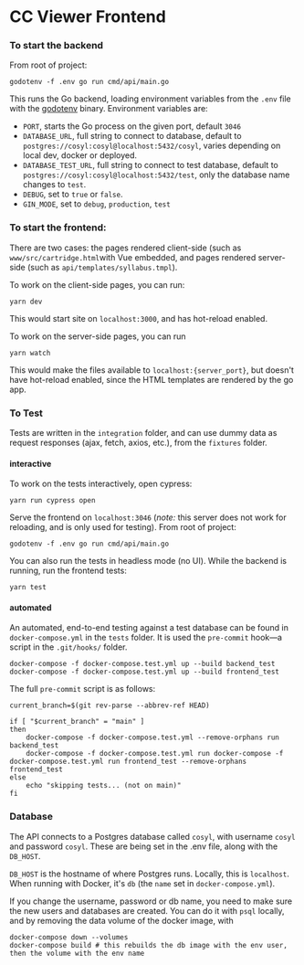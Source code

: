 # CC Viewer Frontend

### To start the backend

From root of project:

```
godotenv -f .env go run cmd/api/main.go
```

This runs the Go backend, loading environment variables from the `.env` file with the [godotenv](https://github.com/joho/godotenv) binary. Environment variables are:

- `PORT`, starts the Go process on the given port, default `3046`
- `DATABASE_URL`, full string to connect to database, default to `postgres://cosyl:cosyl@localhost:5432/cosyl`, varies depending on local dev, docker or deployed.
- `DATABASE_TEST_URL`, full string to connect to test database, default to `postgres://cosyl:cosyl@localhost:5432/test`, only the database name changes to `test`.
- `DEBUG`, set to `true` or `false`.
- `GIN_MODE`, set to `debug`, `production`, `test`


### To start the frontend:

There are two cases: the pages rendered client-side (such as `www/src/cartridge.html`with Vue embedded, and pages rendered server-side (such as `api/templates/syllabus.tmpl`).

To work on the client-side pages, you can run:

```
yarn dev
```

This would start site on `localhost:3000`, and has hot-reload enabled.

To work on the server-side pages, you can run 

```
yarn watch
```

This would make the files available to `localhost:{server_port}`, but doesn't have hot-reload enabled, since the HTML templates are rendered by the go app.


### To Test

Tests are written in the `integration` folder, and can use dummy data as request responses (ajax, fetch, axios, etc.), from the `fixtures` folder.

#### interactive

To work on the tests interactively, open cypress:

```
yarn run cypress open
```

Serve the frontend on `localhost:3046` (_note:_ this server does not work for reloading, and is only used for testing). From root of project:

```
godotenv -f .env go run cmd/api/main.go
```

You can also run the tests in headless mode (no UI). While the backend is running, run the frontend tests:

```
yarn test
```

#### automated

An automated, end-to-end testing against a test database can be found in `docker-compose.yml` in the `tests` folder. It is used the `pre-commit` hook—a script in the `.git/hooks/` folder.

```
docker-compose -f docker-compose.test.yml up --build backend_test
docker-compose -f docker-compose.test.yml up --build frontend_test

```

The full `pre-commit` script is as follows:

```
current_branch=$(git rev-parse --abbrev-ref HEAD)

if [ "$current_branch" = "main" ]
then
	docker-compose -f docker-compose.test.yml --remove-orphans run backend_test 
	docker-compose -f docker-compose.test.yml run docker-compose -f docker-compose.test.yml run frontend_test --remove-orphans frontend_test 
else
	echo "skipping tests... (not on main)"
fi

```

### Database

The API connects to a Postgres database called `cosyl`, with username `cosyl` and password `cosyl`. These are being set in the .env file, along with the `DB_HOST`.

`DB_HOST` is the hostname of where Postgres runs. Locally, this is `localhost`. When running with Docker, it's `db` (the `name` set in `docker-compose.yml`).

If you change the username, password or db name, you need to make sure the new users and databases are created.  You can do it with `psql` locally, and by removing the data volume of the docker image, with

```
docker-compose down --volumes
docker-compose build # this rebuilds the db image with the env user, then the volume with the env name
```